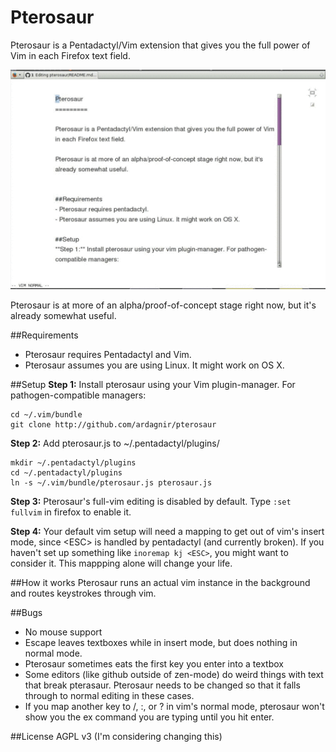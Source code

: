Pterosaur
=========

Pterosaur is a Pentadactyl/Vim extension that gives you the full power of Vim in each Firefox text field.

![Demo](/pterosaur_demo.gif?raw=true)

Pterosaur is at more of an alpha/proof-of-concept stage right now, but it's already somewhat useful.


##Requirements
- Pterosaur requires Pentadactyl and Vim.
- Pterosaur assumes you are using Linux. It might work on OS X.

##Setup
**Step 1:** Install pterosaur using your Vim plugin-manager. For pathogen-compatible managers:

    cd ~/.vim/bundle
    git clone http://github.com/ardagnir/pterosaur
    
**Step 2:** Add pterosaur.js to ~/.pentadactyl/plugins/

    mkdir ~/.pentadactyl/plugins
    cd ~/.pentadactyl/plugins
    ln -s ~/.vim/bundle/pterosaur.js pterosaur.js

**Step 3:** Pterosaur's full-vim editing is disabled by default. Type `:set fullvim` in firefox to enable it.

**Step 4:** Your default vim setup will need a mapping to get out of vim's insert mode, since \<ESC\> is handled by pentadactyl (and currently broken).
If you haven't set up something like `inoremap kj <ESC>`, you might want to consider it. This mappping alone will change your life.

##How it works
Pterosaur runs an actual vim instance in the background and routes keystrokes through vim.

##Bugs
- No mouse support
- Escape leaves textboxes while in insert mode, but does nothing in normal mode.
- Pterosaur sometimes eats the first key you enter into a textbox
- Some editors (like github outside of zen-mode) do weird things with text that break pterasaur. Pterosaur needs to be changed so that it falls through to normal editing in these cases.
- If you map another key to /, :, or ? in vim's normal mode, pterosaur won't show you the ex command you are typing until you hit enter.

##License
AGPL v3
(I'm considering changing this)
